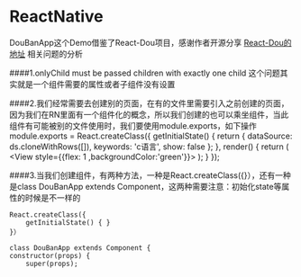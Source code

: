 # ReactNative
DouBanApp这个Demo借鉴了React-Dou项目，感谢作者开源分享 [React-Dou的地址](https://github.com/vczero/React-Dou)
相关问题的分析	
								
####1.onlyChild must be passed children with exactly one child
这个问题其实就是一个组件需要的属性或者子组件没有设置


####2.我们经常需要去创建别的页面，在有的文件里需要引入之前创建的页面，因为我们在RN里面有一个组件化的概念，所以我们创建的也可以乘坐组件，当此组件有可能被别的文件使用时，我们要使用module.exports，如下操作
	module.exports = React.createClass({
	getInitialState() {
       return {
           dataSource: ds.cloneWithRows([]),
           keywords: 'c语言',
           show: false
       };
    },
    render() {
        return (
            <View style={{flex: 1 ,backgroundColor:'green'}}>
            </View>
        );
    }
});

####3.当我们创建组件，有两种方法，一种是React.createClass({}），还有一种是class DouBanApp extends Component，这两种需要注意：初始化state等属性的时候是不一样的

	React.createClass({
		getInitialState() {	}
	}）
	
	class DouBanApp extends Component {
	constructor(props) {
    	super(props);
    	
    	
    	



    
